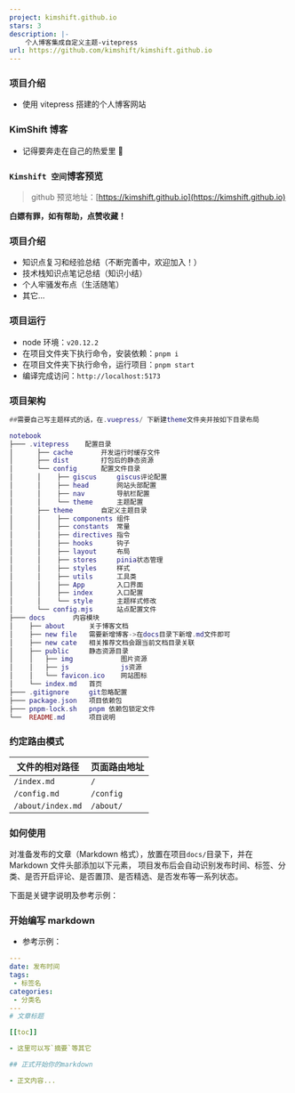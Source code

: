 ```yaml
---
project: kimshift.github.io
stars: 3
description: |-
    个人博客集成自定义主题-vitepress
url: https://github.com/kimshift/kimshift.github.io
---
```


### 项目介绍

- 使用 vitepress 搭建的个人博客网站

### KimShift 博客

- 记得要奔走在自己的热爱里 🌹

### `Kimshift 空间`博客预览

> github 预览地址：[https://kimshift.github.io](https://kimshift.github.io)

**白嫖有罪，如有帮助，点赞收藏！**

### 项目介绍

- 知识点复习和经验总结（不断完善中，欢迎加入！）
- 技术栈知识点笔记总结（知识小结）
- 个人牢骚发布点（生活随笔）
- 其它...

### 项目运行

- node 环境：`v20.12.2`
- 在项目文件夹下执行命令，安装依赖：`pnpm i`
- 在项目文件夹下执行命令，运行项目：`pnpm start`
- 编译完成访问：`http://localhost:5173`

### 项目架构

```lua
##需要自己写主题样式的话，在.vuepress/ 下新建theme文件夹并按如下目录布局

notebook
├─── .vitepress    配置目录
│      ├── cache       开发运行时缓存文件
│      ├── dist        打包后的静态资源
│      └── config      配置文件目录
│      │    ├── giscus     giscus评论配置
│      │    ├── head       网站头部配置
│      │    ├── nav        导航栏配置
│      │    └── theme      主题配置
│      ├── theme       自定义主题目录
│      │    ├── components 组件
│      │    ├── constants  常量
│      │    ├── directives 指令
│      │    ├── hooks      钩子
│      │    ├── layout     布局
│      │    ├── stores     pinia状态管理
│      │    ├── styles     样式
│      │    ├── utils      工具类
│      │    ├── App        入口界面
│      │    ├── index      入口配置
│      │    └── style      主题样式修改
│      └── config.mjs      站点配置文件
├─── docs       内容模块
│    ├── about      关于博客文档
│    ├── new file   需要新增博客->在docs目录下新增.md文件即可
│    ├── new cate   相关推荐文档会跟当前文档目录关联
│    ├── public     静态资源目录
│    │   ├── img            图片资源
│    │   ├── js             js资源
│    │   └── favicon.ico    网站图标
│    └── index.md   首页
├─── .gitignore     git忽略配置
├─── package.json   项目依赖包
├─── pnpm-lock.sh   pnpm 依赖包锁定文件
└──  README.md      项目说明
```

### 约定路由模式

| 文件的相对路径    | 页面路由地址 |
| ----------------- | ------------ |
| `/index.md`       | `/`          |
| `/config.md`      | `/config`    |
| `/about/index.md` | `/about/`    |

### 如何使用

对准备发布的文章（Markdown 格式），放置在项目`docs/`目录下，并在 Markdown 文件头部添加以下元素，
项目发布后会自动识别发布时间、标签、分类、是否开启评论、是否置顶、是否精选、是否发布等一系列状态。

下面是关键字说明及参考示例：

### 开始编写 markdown

- 参考示例：

```yaml
---
date: 发布时间
tags:
 - 标签名
categories:
 - 分类名
---
# 文章标题

[[toc]]

- 这里可以写`摘要`等其它

## 正式开始你的markdown

- 正文内容...
```

